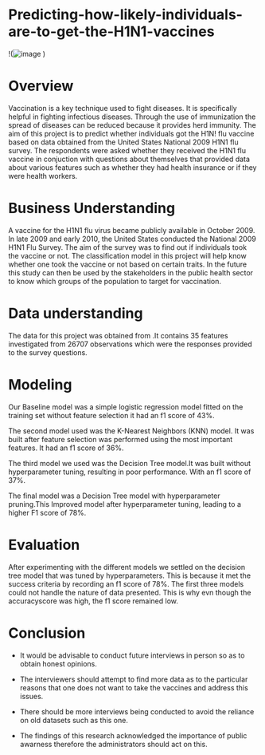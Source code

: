 # Predicting-how-likely-individuals-are-to-get-the-H1N1-vaccines
!(![image](https://github.com/ian-obotey/Predicting-how-likely-individuals-are-to-get-the-H1N1-vaccines/assets/144514124/1b95d0d0-c405-41bc-8880-f5903a6bc33e)
)
# Overview
Vaccination is a key technique used to fight diseases. It is specifically helpful in fighting infectious diseases. Through the use of immunization the spread of diseases can be reduced because it provides herd immunity.
The aim of this project is to predict whether individuals got the H1N! flu vaccine based on data obtained from the United States National 2009 H1N1 flu survey.
The respondents were asked whether they received the H1N1 flu vaccine in conjuction with questions about themselves that provided data about various features such as whether they had health insurance or if they were health workers.
# Business Understanding 
A vaccine for the H1N1 flu virus became publicly available in October 2009. In late 2009 and early 2010, the United States conducted the National 2009 H1N1 Flu Survey. 
The aim of the survey was to find out if individuals took the vaccine or not. The classification model in this project will help know whether one took the vaccine or not based on certain traits. 
In the future this study can then be used by the stakeholders in the public health sector to know which groups of the population to target for vaccination.
# Data understanding
The data for this project was obtained from .It contains 35 features investigated from 26707 observations which were the responses provided to the survey questions.
# Modeling
Our Baseline model was a simple logistic regression model fitted on the training set without feature selection it had an f1 score of 43%.

The second model used was the K-Nearest Neighbors (KNN) model. It was built after feature selection was performed using the most important features. It had an f1 score of 36%.

The third model we used was the Decision Tree model.It was built without hyperparameter tuning, resulting in poor performance. With an f1 score of 37%.

The final model was a Decision Tree model with hyperparameter pruning.This  Improved model after hyperparameter tuning, leading to a higher F1 score of 78%.
# Evaluation
After experimenting with the different models we settled on the decision tree model that was
tuned by hyperparameters. This is because it met the success criteria by recording an f1 score of 78%. The first three models could not handle
the nature of data presented. This is why evn though the accuracyscore was high, the f1 score remained low. 
# Conclusion
* It would be advisable to conduct future interviews in person so as to obtain
honest opinions.

* The interviewers should attempt to find more data as to the particular reasons 
that one does not want to take the vaccines and address this issues.

* There should be more interviews being conducted to avoid the reliance on old 
datasets such as this one.

* The findings of this research acknowledged the importance of public awarness 
therefore the administrators should act on this.


